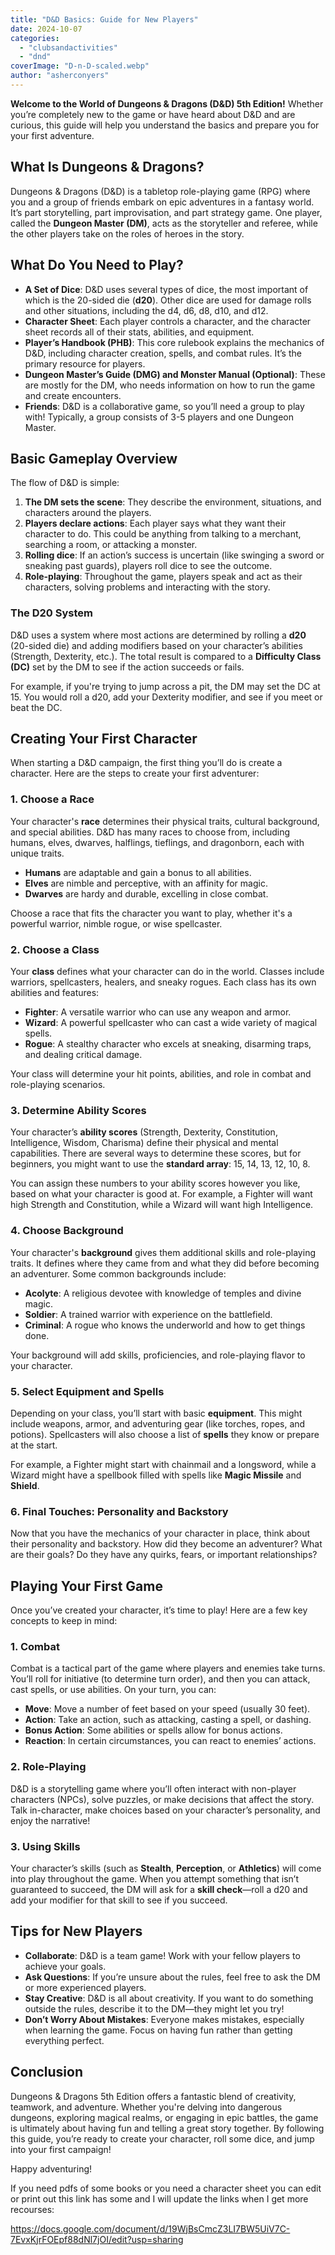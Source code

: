 ```yaml
---
title: "D&D Basics: Guide for New Players"
date: 2024-10-07
categories: 
  - "clubsandactivities"
  - "dnd"
coverImage: "D-n-D-scaled.webp"
author: "asherconyers"
---
```


**Welcome to the World of Dungeons & Dragons (D&D) 5th Edition!** Whether you’re completely new to the game or have heard about D&D and are curious, this guide will help you understand the basics and prepare you for your first adventure.

## **What Is Dungeons & Dragons?**

Dungeons & Dragons (D&D) is a tabletop role-playing game (RPG) where you and a group of friends embark on epic adventures in a fantasy world. It’s part storytelling, part improvisation, and part strategy game. One player, called the **Dungeon Master (DM)**, acts as the storyteller and referee, while the other players take on the roles of heroes in the story.

## **What Do You Need to Play?**

- **A Set of Dice**: D&D uses several types of dice, the most important of which is the 20-sided die (**d20**). Other dice are used for damage rolls and other situations, including the d4, d6, d8, d10, and d12.
- **Character Sheet**: Each player controls a character, and the character sheet records all of their stats, abilities, and equipment.
- **Player’s Handbook (PHB)**: This core rulebook explains the mechanics of D&D, including character creation, spells, and combat rules. It’s the primary resource for players.
- **Dungeon Master’s Guide (DMG) and Monster Manual (Optional)**: These are mostly for the DM, who needs information on how to run the game and create encounters.
- **Friends**: D&D is a collaborative game, so you’ll need a group to play with! Typically, a group consists of 3-5 players and one Dungeon Master.

## **Basic Gameplay Overview**

The flow of D&D is simple:

1. **The DM sets the scene**: They describe the environment, situations, and characters around the players.
2. **Players declare actions**: Each player says what they want their character to do. This could be anything from talking to a merchant, searching a room, or attacking a monster.
3. **Rolling dice**: If an action’s success is uncertain (like swinging a sword or sneaking past guards), players roll dice to see the outcome.
4. **Role-playing**: Throughout the game, players speak and act as their characters, solving problems and interacting with the story.

### **The D20 System**

D&D uses a system where most actions are determined by rolling a **d20** (20-sided die) and adding modifiers based on your character’s abilities (Strength, Dexterity, etc.). The total result is compared to a **Difficulty Class (DC)** set by the DM to see if the action succeeds or fails.

For example, if you're trying to jump across a pit, the DM may set the DC at 15. You would roll a d20, add your Dexterity modifier, and see if you meet or beat the DC.

## **Creating Your First Character**

When starting a D&D campaign, the first thing you’ll do is create a character. Here are the steps to create your first adventurer:

### **1\. Choose a Race**

Your character's **race** determines their physical traits, cultural background, and special abilities. D&D has many races to choose from, including humans, elves, dwarves, halflings, tieflings, and dragonborn, each with unique traits.

- **Humans** are adaptable and gain a bonus to all abilities.
- **Elves** are nimble and perceptive, with an affinity for magic.
- **Dwarves** are hardy and durable, excelling in close combat.

Choose a race that fits the character you want to play, whether it's a powerful warrior, nimble rogue, or wise spellcaster.

### **2\. Choose a Class**

Your **class** defines what your character can do in the world. Classes include warriors, spellcasters, healers, and sneaky rogues. Each class has its own abilities and features:

- **Fighter**: A versatile warrior who can use any weapon and armor.
- **Wizard**: A powerful spellcaster who can cast a wide variety of magical spells.
- **Rogue**: A stealthy character who excels at sneaking, disarming traps, and dealing critical damage.

Your class will determine your hit points, abilities, and role in combat and role-playing scenarios.

### **3\. Determine Ability Scores**

Your character’s **ability scores** (Strength, Dexterity, Constitution, Intelligence, Wisdom, Charisma) define their physical and mental capabilities. There are several ways to determine these scores, but for beginners, you might want to use the **standard array**: 15, 14, 13, 12, 10, 8.

You can assign these numbers to your ability scores however you like, based on what your character is good at. For example, a Fighter will want high Strength and Constitution, while a Wizard will want high Intelligence.

### **4\. Choose Background**

Your character's **background** gives them additional skills and role-playing traits. It defines where they came from and what they did before becoming an adventurer. Some common backgrounds include:

- **Acolyte**: A religious devotee with knowledge of temples and divine magic.
- **Soldier**: A trained warrior with experience on the battlefield.
- **Criminal**: A rogue who knows the underworld and how to get things done.

Your background will add skills, proficiencies, and role-playing flavor to your character.

### **5\. Select Equipment and Spells**

Depending on your class, you’ll start with basic **equipment**. This might include weapons, armor, and adventuring gear (like torches, ropes, and potions). Spellcasters will also choose a list of **spells** they know or prepare at the start.

For example, a Fighter might start with chainmail and a longsword, while a Wizard might have a spellbook filled with spells like **Magic Missile** and **Shield**.

### **6\. Final Touches: Personality and Backstory**

Now that you have the mechanics of your character in place, think about their personality and backstory. How did they become an adventurer? What are their goals? Do they have any quirks, fears, or important relationships?

## **Playing Your First Game**

Once you’ve created your character, it’s time to play! Here are a few key concepts to keep in mind:

### **1\. Combat**

Combat is a tactical part of the game where players and enemies take turns. You’ll roll for initiative (to determine turn order), and then you can attack, cast spells, or use abilities. On your turn, you can:

- **Move**: Move a number of feet based on your speed (usually 30 feet).
- **Action**: Take an action, such as attacking, casting a spell, or dashing.
- **Bonus Action**: Some abilities or spells allow for bonus actions.
- **Reaction**: In certain circumstances, you can react to enemies’ actions.

### **2\. Role-Playing**

D&D is a storytelling game where you’ll often interact with non-player characters (NPCs), solve puzzles, or make decisions that affect the story. Talk in-character, make choices based on your character’s personality, and enjoy the narrative!

### **3\. Using Skills**

Your character’s skills (such as **Stealth**, **Perception**, or **Athletics**) will come into play throughout the game. When you attempt something that isn’t guaranteed to succeed, the DM will ask for a **skill check**—roll a d20 and add your modifier for that skill to see if you succeed.

## **Tips for New Players**

- **Collaborate**: D&D is a team game! Work with your fellow players to achieve your goals.
- **Ask Questions**: If you’re unsure about the rules, feel free to ask the DM or more experienced players.
- **Stay Creative**: D&D is all about creativity. If you want to do something outside the rules, describe it to the DM—they might let you try!
- **Don’t Worry About Mistakes**: Everyone makes mistakes, especially when learning the game. Focus on having fun rather than getting everything perfect.

## **Conclusion**

Dungeons & Dragons 5th Edition offers a fantastic blend of creativity, teamwork, and adventure. Whether you're delving into dangerous dungeons, exploring magical realms, or engaging in epic battles, the game is ultimately about having fun and telling a great story together. By following this guide, you’re ready to create your character, roll some dice, and jump into your first campaign!

Happy adventuring!

If you need pdfs of some books or you need a character sheet you can edit or print out this link has some and I will update the links when I get more recourses:

https://docs.google.com/document/d/19WjBsCmcZ3LI7BW5UiV7C-7EvxKjrFOEpf88dNl7jOI/edit?usp=sharing
